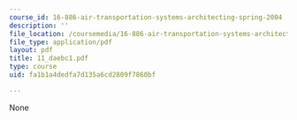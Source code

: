 ```yaml
---
course_id: 16-886-air-transportation-systems-architecting-spring-2004
description: ''
file_location: /coursemedia/16-886-air-transportation-systems-architecting-spring-2004/fa1b1a4dedfa7d135a6cd2809f7860bf_11_daebc1.pdf
file_type: application/pdf
layout: pdf
title: 11_daebc1.pdf
type: course
uid: fa1b1a4dedfa7d135a6cd2809f7860bf

---
```

None